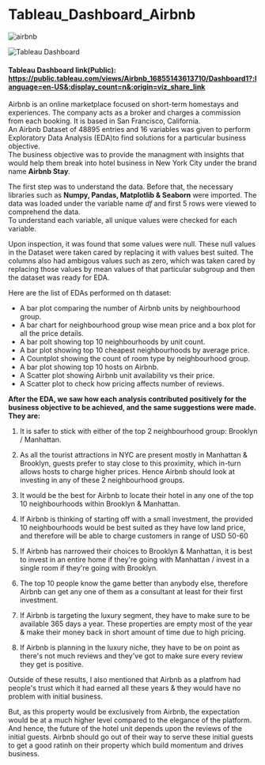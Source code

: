 # Tableau_Dashboard_Airbnb

![airbnb](https://user-images.githubusercontent.com/119489207/205582931-4a73dba0-8b62-49c2-8e5c-7901204ebd2a.png)

![Tableau Dashboard](https://github.com/mohith-ds8/Tableau_Dashboard_Airbnb/assets/119489207/babdf283-4903-4123-9f14-09104319847d)

#### Tableau Dashboard link(Public): https://public.tableau.com/views/Airbnb_16855143613710/Dashboard1?:language=en-US&:display_count=n&:origin=viz_share_link

Airbnb is an online marketplace focused on short-term homestays and experiences. The company acts as a broker and charges a commission from each booking. It is based in San Francisco, California. <br> 
An Airbnb Dataset of 48895 entries and 16 variables was given to perform Exploratory Data Analysis (EDA)to find solutions for a particular business objective. <br>
The business objective was to provide the managment with insights that would help them break into hotel business in New York City under the brand name **Airbnb Stay**. <br>

The first step was to understand the data. Before that, the necessary libraries such as **Numpy, Pandas, Matplotlib & Seaborn** were imported. The data was loaded under the variable name *df* and first 5 rows were viewed to comprehend the data.
<br>
To understand each variable, all unique values were checked for each variable.

Upon inspection, it was found that some values were null. These null values in the Dataset were taken cared by replacing it with values best suited.
The columns also had ambigous values such as zero, which was taken cared by replacing those values by mean values of that particular subgroup and then the dataset was ready for EDA. 

Here are the list of EDAs performed on th dataset:
* A bar plot comparing the number of Airbnb units by neighbourhood group.
* A bar chart for neighbourhood group wise mean price and a box plot for all the price details.
* A bar polt showing top 10 neighbourhoods by unit count.
* A bar plot showing top 10 cheapest neighbourhoods by average price.
* A Countplot showing the count of room type by neighbourhood group.
* A bar plot showing top 10 hosts on Airbnb.
* A Scatter plot showing Airbnb unit availability vs their price.
* A Scatter plot to check how pricing affects number of reviews.

**After the EDA, we saw how each analysis contributed positively for the business objective to be achieved, and the same suggestions were made. They are:**

1. It is safer to stick with either of the top 2 neighbourhood group: Brooklyn / Manhattan.

2. As all the tourist attractions in NYC are present mostly in Manhattan & Brooklyn, guests prefer to stay close to this proximity, which in-turn allows hosts to charge higher prices.
Hence Airbnb should look at investing in any of these 2 neighbourhood groups.

3. It would be the best for Airbnb to locate their hotel in any one of the top 10 neighbourhoods within Brooklyn & Manhattan.

4. If Airbnb is thinking of starting off with a small investment, the provided 10 neighbourhoods would be best suited as they have low land price, and therefore will be able to charge customers in range of USD 50-60

5. If Airbnb has narrowed their choices to Brooklyn & Manhattan, it is best to invest in an entire home if they're going with Manhattan / invest in a single room if they're going with Brooklyn.

6. The top 10 people know the game better than anybody else, therefore Airbnb can get any one of them as a consultant at least for their first investment.

7. If Airbnb is targeting the luxury segment, they have to make sure to be available 365 days a year. These properties are empty most of the year & make their money back in short amount of time due to high pricing.

8. If Airbnb is planning in the luxury niche, they have to be on point as there's not much reviews and they've got to make sure every review they get is positive.

Outside of these results, I also mentioned that Airbnb as a platfrom had people's trust which it had earned all these years & they would have no problem with initial business.

But, as this property would be exclusively from Airbnb, the expectation would be at a much higher level compared to the elegance of the platform. And hence, the future of the hotel unit depends upon the reviews of the initial guests. Airbnb should go out of their way to serve these initial guests to get a good ratinh on their property which build momentum and drives business.
